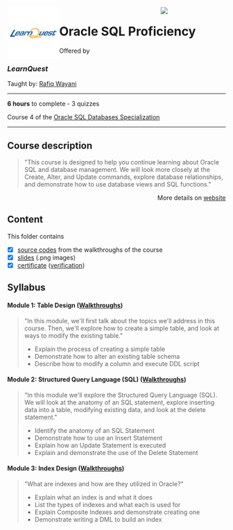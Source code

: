 <a href="https://www.coursera.org/learn/oracle-sql-proficiency">
  <img src="/img/Oracle_SQL_logo.avif" width="150" align="right">
</a>

<img src="/img/LearnQuest_logo.png" width="120" align="left">

# Oracle SQL Proficiency

Offered by 
### *LearnQuest*

Taught by: [Rafiq Wayani](https://www.coursera.org/instructor/~76307871)

---

**6 hours** to complete - 3 quizzes

Course 4 of the [Oracle SQL Databases Specialization](../) 

---

## Course description

>"This course is designed to help you continue learning about Oracle SQL and database management. We will look more closely at the Create, Alter, and Update commands, explore database relationships, and demonstrate how to use database views and SQL functions."

<p align="right">More details on <a href="https://www.coursera.org/learn/oracle-sql-proficiency">website</a></p>

## Content
This folder contains 
- [x] [source codes](./Codes) from the walkthroughs of the course
- [x] [slides](./Slides) (.png images)
- [x] [certificate](./Coursera_Certificate_Oracle_SQL_Basics.pdf) ([verification](https://coursera.org/verify/28A9KYA7NZLU))

## Syllabus

#### Module 1: Table Design ([Walkthroughs](./Codes/module1.sql))

>"In this module, we'll first talk about the topics we'll address in this course. Then, we'll explore how to create a simple table, and look at ways to modify the existing table."
>- Explain the process of creating a simple table
>- Demonstrate how to alter an existing table schema
>- Describe how to modify a column and execute DDL script

#### Module 2: Structured Query Language (SQL) ([Walkthroughs](./Codes/module2.sql))

>"In this module we'll explore the Structured Query Language (SQL). We will look at the anatomy of an SQL statement, explore inserting data into a table, modifying existing data, and look at the delete statement."
>- Identify the anatomy of an SQL Statement
>- Demonstrate how to use an Insert Statement
>- Explain how an Update Statement is executed
>- Explain and demonstrate the use of the Delete Statement

#### Module 3: Index Design ([Walkthroughs](./Codes/module3.sql))

>"What are indexes and how are they utilized in Oracle?"
>- Explain what an index is and what it does
>- List the types of indexes and what each is used for
>- Explain Composite Indexes and demonstrate creating one
>- Demonstrate writing a DML to build an index
